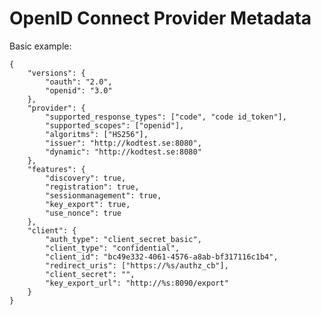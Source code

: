 # OpenID Connect Provider Metadata


Basic example:

	{
		"versions": {
			"oauth": "2.0",
			"openid": "3.0"
		},
		"provider": {
			"supported_response_types": ["code", "code id_token"],
			"supported_scopes": ["openid"],
			"algoritms": ["HS256"],
			"issuer": "http://kodtest.se:8080",
			"dynamic": "http://kodtest.se:8080"
		},
		"features": {
			"discovery": true,
			"registration": true,
			"sessionmanagement": true,
			"key_export": true,
			"use_nonce": true
		},
		"client": {
			"auth_type": "client_secret_basic",
			"client_type": "confidential",
			"client_id": "bc49e332-4061-4576-a8ab-bf317116c1b4",
			"redirect_uris": ["https://%s/authz_cb"],
			"client_secret": "",
			"key_export_url": "http://%s:8090/export"
		}
	}